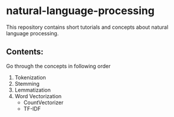 # natural-language-processing

This repository contains short tutorials and concepts about natural language processing.

## Contents:
Go through the concepts in following order
1. Tokenization
2. Stemming
3. Lemmatization
4. Word Vectorization
    - CountVectorizer
    - TF-IDF
